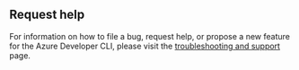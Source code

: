 ## Request help

For information on how to file a bug, request help, or propose a new feature for the Azure Developer CLI, please visit the [troubleshooting and support](/azure/developer/azure-developer-cli/troubleshoot#create-a-GitHub-issue-to-request-help) page.
